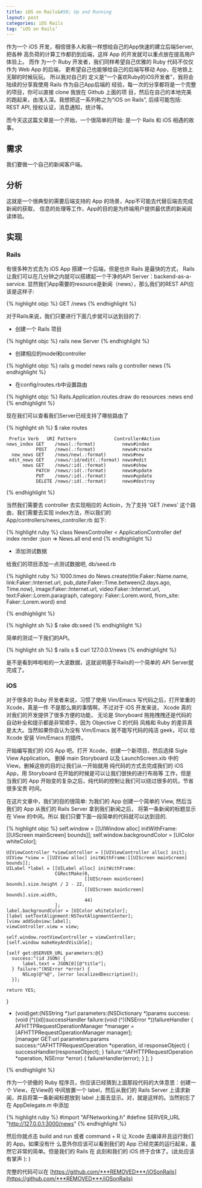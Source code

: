 ```yaml
---
title: iOS on Rails&#58; Up and Running
layout: post
categories: iOS Rails
tag: ‘iOS on Rails’
---
```


作为一个 iOS 开发，相信很多人和我一样想给自己的App快速的建立后端Server, 把各种
高负荷的计算工作都扔到后端，这样 App 的开发就可以重点放在提高用户体验上。 而作
为一个 Ruby 开发者，我们同样希望自己优雅的 Ruby 代码不仅仅作为 Web App 的后端，
更希望自己也能够给自己的后端写移动 App，在地铁上无聊的时候玩玩。 所以我对自己的
定义是“一个喜欢Ruby的iOS开发者”，我将会陆续的分享我使用 Rails 作为自己App后端的
经验，每一次的分享都将是一个完整的项目，你可以直接 clone 我放在 Github 上面的项
目，然后在自己的本地完美的跑起来，由浅入深。我想把这一系列称之为“iOS on Rails”,
后续可能包括: REST API, 授权认证，消息通知，统计等。

而今天这这篇文章是一个开始，一个很简单的开始: 是一个 Rails 和 iOS 相遇的故事。

## 需求

我们要做一个自己的新闻客户端。

## 分析

这就是一个很典型的需要后端支持的 App 的场景，App不可能去代替后端去完成新闻的获取，
信息的处理等工作，App的目的是为终端用户提供最优质的新闻阅读体验。

## 实现

### Rails

有很多种方式去为 iOS App 搭建一个后端，但是也许 Rails 是最快的方式，
Rails 让我们可以在几分钟之内就可以搭建起一个干净的API Server：backend-as-a-service.
显然我们App需要的resource是新闻（news），那么我们的REST API应该是这样子:

{% highlight objc %}
 GET /news
{% endhighlight %}

对于Rails来说，我们只要进行下面几步就可以达到目的了:

- 创建一个 Rails 项目

{% highlight objc %}
    rails new Server
{% endhighlight %}

- 创建相应的model和controller

{% highlight objc %}
    rails g model news
    rails g controller news
{% endhighlight %}

- 在config/routes.rb中设置路由

{% highlight objc %}
    Rails.Application.routes.draw do
      resources :news
    end
{% endhighlight %}

现在我们可以查看我们Server已经支持了哪些路由了

{% highlight sh %}
$ rake routes

     Prefix Verb   URI Pattern              Controller#Action
    news_index GET    /news(.:format)          news#index
               POST   /news(.:format)          news#create
      new_news GET    /news/new(.:format)      news#new
     edit_news GET    /news/:id/edit(.:format) news#edit
          news GET    /news/:id(.:format)      news#show
               PATCH  /news/:id(.:format)      news#update
               PUT    /news/:id(.:format)      news#update
               DELETE /news/:id(.:format)      news#destroy
{% endhighlight %}

当然我们需要去 controller 去实现相应的 Actioin，为了支持 'GET /news' 这个路由，我们需要去实现
index方法，所以我们的 App/controllers/news_controller.rb 如下:

{% highlight ruby %}
class NewsController < ApplicationController
  def index
    render :json => News.all
  end
end
{% endhighlight %}

- 添加测试数据

给我们的项目添加一点测试数据吧, db/seed.rb

{% highlight ruby %}
1000.times do
  News.create(title:Faker::Name.name,
              link:Faker::Internet.url,
              pub_date:Faker::Time.between(2.days.ago, Time.now),
              image:Faker::Internet.url,
              video:Faker::Internet.url,
              text:Faker::Lorem.paragraph,
              category: Faker::Lorem.word,
              from_site: Faker::Lorem.word)
end

{% endhighlight %}

{% highlight sh %}
    $ rake db:seed
{% endhighlight %}

简单的测试一下我们的API。

{% highlight sh %}
    $ rails s
    $ curl 127.0.0.1/news
{% endhighlight %}

是不是看到哗啦啦的一大波数据，这就说明基于Rails的一个简单的 API Server就完成了。

### iOS

对于很多的 Ruby 开发者来说，习惯了使用 Vim/Emacs 写代码之后，打开笨重的 Xcode，真是一件
不是那么爽的事情啊，不过对于 iOS 开发来说， Xcode 真的对我们的开发提供了很多方便的功能，
无论是 Storyboard 拖拖拽拽还是代码的自动补全和提示都是非常顺手，因为 Objective C 的代码
风格和 Ruby 的差异真是太大。当然如果你自认为没有 Vim/Emacs 就不能写代码的纯洁 geek，可以
给 Xcode 安装 Vim/Emacs 的插件。

开始编写我们的 iOS App 吧。打开 Xcode，创建一个新项目，然后选择 Sigle View Application。
删掉 main Storyboard 以及 LaunchScreen.xib 中的 View。删掉这些的目的让我们从一开始就用
纯代码的方式去完成我们的 iOS App，用 Storyboard 在开始的时候是可以让我们很快的进行布局等
工作，但是当我们的 App 开始变的复杂之后，纯代码的控制让我们可以绕过很多的坑，节省很多宝贵
时间。

在这片文章中，我们的目的很简单: 为我们的 App 创建一个简单的 View, 然后当我们的 App 
从我们的 Rails Server 拿到我们新闻之后， 将第一条新闻的标题显示在 View 的中间。所以
我们只要下面一段简单的代码就可以达到目的.

{% highlight objc %}
self.window = [[UIWindow alloc] initWithFrame:[[UIScreen mainScreen] bounds]];
    self.window.backgroundColor = [UIColor whiteColor];

    UIViewController *viewController = [[UIViewController alloc] init];
    UIView *view = [[UIView alloc] initWithFrame:[[UIScreen mainScreen] bounds]];
    UILabel *label = [[UILabel alloc] initWithFrame:
                      CGRectMake(0,
                                 [[UIScreen mainScreen] bounds].size.height / 2 - 22,
                                 [[UIScreen mainScreen] bounds].size.width,
                                 44)
                      ];
    label.backgroundColor = [UIColor whiteColor];
    [label setTextAlignment:NSTextAlignmentCenter];
    [view addSubview:label];
    viewController.view = view;

    self.window.rootViewController = viewController;
    [self.window makeKeyAndVisible];

    [self get:@SERVER_URL parameters:@{}
      success:^(id JSON) {
          label.text = JSON[0][@"title"];
      } failure:^(NSError *error) {
          NSLog(@"%@", [error localizedDescription]);
      }];

    return YES;
}

- (void)get:(NSString *)url parameters:(NSDictionary *)params success:(void (^)(id))successHandler failure:(void (^)(NSError *))failureHandler {
    AFHTTPRequestOperationManager *manager = [AFHTTPRequestOperationManager manager];                                                                                                            
    [manager GET:url parameters:params
         success:^(AFHTTPRequestOperation *operation, id responseObject) {
             successHandler(responseObject);
         }
         failure:^(AFHTTPRequestOperation *operation, NSError  *error) {
             failureHandler(error);
         }
     ];
}

{% endhighlight %}

作为一个骄傲的 Ruby 程序员，你应该已经猜到上面那段代码的大体意思：创建一个 View，在View的
中间放置一个 label，然后从我们的 Rails Server 上请求新闻，并且将第一条新闻标题放到 label
上面去显示。对，就是这样的。当然别忘了在 AppDelegate.m 中添加

{% highlight ruby %}
#import "AFNetworking.h"
#define SERVER_URL "http://127.0.0.1:3000/news"
{% endhighlight %}

然后你就点击 build and run 或者 command + R 让 Xcode 去编译并且运行我们的 App。如果没有什
么意外你应该可以看到我们的 App 已经完美的运行起来，虽然它非常的简单。但是我们的 Rails 在
此刻和我们的 iOS 终于合体了。(此处应该有掌声 ): )

完整的代码可以在 [https://github.com/***REMOVED***/iOSonRails](https://github.com/***REMOVED***/iOSonRails)
